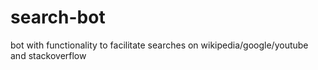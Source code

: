 # search-bot
bot with functionality to facilitate searches on wikipedia/google/youtube and stackoverflow
